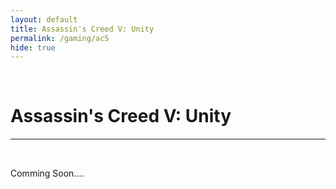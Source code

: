 ```yaml
---
layout: default
title: Assassin's Creed V: Unity
permalink: /gaming/ac5
hide: true
---
```

<p><br></p>

Assassin's Creed V: Unity
=========

<hr style="height:2px;border-width:0;color:gray;background-color:gray">

<br>

Comming Soon....
